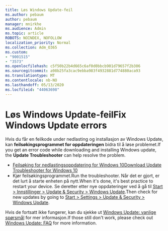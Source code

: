 ```yaml
---
title: Løs Windows Update-feil
ms.author: pebaum
author: pebaum
manager: mnirkhe
ms.audience: Admin
ms.topic: article
ROBOTS: NOINDEX, NOFOLLOW
localization_priority: Normal
ms.collection: Adm_O365
ms.custom:
- "9001515"
- "3573"
ms.openlocfilehash: c5f50b22b4d665c6af0d0bbcb901d79657f2b306
ms.sourcegitcommit: a98b25fa3cac9ebba983f4932881d774880aca93
ms.translationtype: MT
ms.contentlocale: nb-NO
ms.lasthandoff: 05/13/2020
ms.locfileid: "44063698"
---
```

# <a name="fix-windows-update-errors"></a><span data-ttu-id="1e9e8-102">Løs Windows Update-feil</span><span class="sxs-lookup"><span data-stu-id="1e9e8-102">Fix Windows Update errors</span></span>

<span data-ttu-id="1e9e8-103">Hvis du får en feilkode under nedlasting og installasjon av Windows Update, kan **feilsøkingsprogrammet for oppdateringen** bidra til å løse problemet.</span><span class="sxs-lookup"><span data-stu-id="1e9e8-103">If you get an error code while downloading and installing Windows update, the **Update Troubleshooter** can help resolve the problem.</span></span>

- [<span data-ttu-id="1e9e8-104">Feilsøking for nedlastingsoppdatering for Windows 10</span><span class="sxs-lookup"><span data-stu-id="1e9e8-104">Download Update Troubleshooter for Windows 10</span></span>](https://support.microsoft.com/help/4027322/windows-update-troubleshooter)
- <span data-ttu-id="1e9e8-105">Kjør feilsøkingsprogrammet.</span><span class="sxs-lookup"><span data-stu-id="1e9e8-105">Run the troubleshooter.</span></span> <span data-ttu-id="1e9e8-106">Når det er gjort, er det lurt å starte enheten på nytt.</span><span class="sxs-lookup"><span data-stu-id="1e9e8-106">When it's done, it's best practice to restart your device.</span></span> <span data-ttu-id="1e9e8-107">Se deretter etter nye oppdateringer ved å gå til [Start > Innstillinger > Update & Security > Windows Update](ms-settings:windowsupdate).</span><span class="sxs-lookup"><span data-stu-id="1e9e8-107">Then check for new updates by going to [Start > Settings > Update & Security > Windows Update](ms-settings:windowsupdate).</span></span>

<span data-ttu-id="1e9e8-108">Hvis de fortsatt ikke fungerer, kan du sjekke ut [Windows Update: vanlige spørsmål](https://support.microsoft.com/help/12373/windows-update-faq) for mer informasjon.</span><span class="sxs-lookup"><span data-stu-id="1e9e8-108">If those still don't work, please check out [Windows Update: FAQ](https://support.microsoft.com/help/12373/windows-update-faq) for more information.</span></span>
